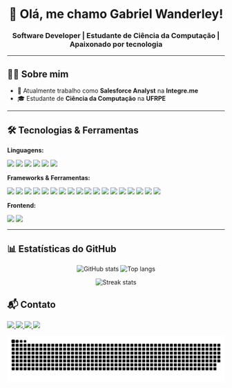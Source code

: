 <!-- Banner -->
<h1 align="center">👋 Olá, me chamo Gabriel Wanderley!</h1>
<h3 align="center">Software Developer | Estudante de Ciência da Computação | Apaixonado por tecnologia</h3>

---

## 👨‍💻 Sobre mim
- 🔭 Atualmente trabalho como **Salesforce Analyst** na **Integre.me**  
- 🎓 Estudante de **Ciência da Computação** na **UFRPE**  

---

## 🛠️ Tecnologias & Ferramentas
**Linguagens:**  
<p>
  <img src="https://img.shields.io/badge/Java-%23ED8B00.svg?style=flat&logo=openjdk&logoColor=white" />
  <img src="https://img.shields.io/badge/Apex-1798c1.svg?style=flat&logo=salesforce&logoColor=white" />
  <img src="https://img.shields.io/badge/JavaScript-F7DF1E.svg?style=flat&logo=javascript&logoColor=black" />
  <img src="https://img.shields.io/badge/PHP-777BB4.svg?style=flat&logo=php&logoColor=white" />
  <img src="https://img.shields.io/badge/C-A8B9CC.svg?style=flat&logo=c&logoColor=white" />
  <img src="https://img.shields.io/badge/C%23-239120.svg?style=flat&logo=c-sharp&logoColor=white" />
</p>

**Frameworks & Ferramentas:**  
<p>
  <img src="https://img.shields.io/badge/Spring-%236DB33F.svg?style=flat&logo=spring&logoColor=white" />  
  <img src="https://img.shields.io/badge/Salesforce-00A1E0.svg?style=flat&logo=salesforce&logoColor=white" />
  <img src="https://img.shields.io/badge/.NET-512BD4.svg?style=flat&logo=dotnet&logoColor=white" />
  <img src="https://img.shields.io/badge/Express-000000.svg?style=flat&logo=express&logoColor=white" />
  <img src="https://img.shields.io/badge/Vue.js-4FC08D.svg?style=flat&logo=vue.js&logoColor=white" />
  <img src="https://img.shields.io/badge/jQuery-0769AD.svg?style=flat&logo=jquery&logoColor=white" />
  <img src="https://img.shields.io/badge/Node.js-339933.svg?style=flat&logo=node.js&logoColor=white" />
  <img src="https://img.shields.io/badge/MySQL-4479A1.svg?style=flat&logo=mysql&logoColor=white" />
  <img src="https://img.shields.io/badge/Firebase-FFCA28.svg?style=flat&logo=firebase&logoColor=black" />
  <img src="https://img.shields.io/badge/n8n-EA4C89.svg?style=flat&logo=n8n&logoColor=white" />
  <img src="https://img.shields.io/badge/IntelliJIDEA-000000.svg?style=flat&logo=intellijidea&logoColor=white" />
  <img src="https://img.shields.io/badge/ClickUp-7B68EE.svg?style=flat&logo=clickup&logoColor=white" />
  <img src="https://img.shields.io/badge/Postman-FF6C37.svg?style=flat&logo=postman&logoColor=white" />
  <img src="https://img.shields.io/badge/Insomnia-4000BF.svg?style=flat&logo=insomnia&logoColor=white" />
  <img src="https://img.shields.io/badge/Docker-2496ED.svg?style=flat&logo=docker&logoColor=white" />
  <img src="https://img.shields.io/badge/VSCode-007ACC.svg?style=flat&logo=visualstudiocode&logoColor=white" />
  <img src="https://img.shields.io/badge/Git-F05032.svg?style=flat&logo=git&logoColor=white" />
  <img src="https://img.shields.io/badge/Linux-FCC624.svg?style=flat&logo=linux&logoColor=black" />
</p>

**Frontend:**  
<p>
  <img src="https://img.shields.io/badge/HTML5-E34F26.svg?style=flat&logo=html5&logoColor=white" />
  <img src="https://img.shields.io/badge/CSS3-1572B6.svg?style=flat&logo=css3&logoColor=white" />
</p> 

---

## 📊 Estatísticas do GitHub
<p align="center">
  <img src="https://github-readme-stats.vercel.app/api?username=Gabrielgsw&show_icons=true&theme=tokyonight" alt="GitHub stats" height="180em"/>
  <img src="https://github-readme-stats.vercel.app/api/top-langs/?username=Gabrielgsw&layout=compact&theme=tokyonight" alt="Top langs" height="180em"/>
</p>

<p align="center">
  <img src="https://github-readme-streak-stats.herokuapp.com/?user=Gabrielgsw&theme=tokyonight" alt="Streak stats" height="180em"/>
</p>


## 📬 Contato
<p align="left">
  <a href="https://instagram.com/bielsw_" target="_blank">
    <img src="https://img.shields.io/badge/Instagram-E4405F.svg?style=for-the-badge&logo=instagram&logoColor=white" />
  </a>
  <a href="mailto:gabriel.germanow2003@gmail.com" target="_blank">
    <img src="https://img.shields.io/badge/Gmail-D14836.svg?style=for-the-badge&logo=gmail&logoColor=white" />
  </a>
  <a href="https://www.linkedin.com/in/gabriel-germano-a81089248/" target="_blank">
    <img src="https://img.shields.io/badge/LinkedIn-0077B5.svg?style=for-the-badge&logo=linkedin&logoColor=white" />
  </a>
  <a href="https://buscatextual.cnpq.br/buscatextual/visualizacv.do?id=K1146667Z6&tokenCaptchar=03AFcWeA4WMUr_JHuT8FRSG3pT4R1yP8gMsMOGfa6rlpXHnP6CXQzd1CGu04b3LcDcJQb5wiFykoYYH0Y1KnilPl5BfgVNUIfIlV1kWlN4-1DnIhJ-QFDgZUFRYqs9cSk3L2aCGXL6C-vnYSkDYGX0TePfdlyMYsozITjPeQ_2M0JTm1W5cx4Cb0F26MXXGotDblCKVEDxfXnS41SAM0uzi5J01lntdvPia3Tmw_gYCuqZsF1WhM3-H5fFvLj9q6SDJHjSuYReGnU9DHDyXuIgMpbMSmKk49aO5bqVsHhiYgWPh80pr1qKw6GMrpWFL-ii4XyQTWDnDpiwy4gUkUD6_B5lYS1anKOBeeHaw88Mbjm8FpaT6XbUauwN11Pjfu5YVQOHTsk_ZVCJiQj7KLgJnoKgo-Y8EyFKpsA_hnB7tOLu8j7DIj5g0VhAdPjcRHmpu4FqfSvYfb8WgFX88WUNt60eajIaaMcpfNXcV4nGB60wd7TM7Sydd1OuRCeUbg0yIFh7fFzKEuhrC7_PABtjsegMEJSd7oSdbcbEhFZgZuHvxZfOeSZX8iMwKsYhbVfbpivb3_zMNdKuS3ucc_pi92etUDVCOJq8foXQixPRB1LmrgdaIYEiF40okoL4iKQVBpQ0lJzFZXdE9OhMCFHC7z3X8IHwubY-hGsv_-G_4qrXKtfH3hRJwFA2khGOiUQuKD3npPYYIyA4CIqHrc9b5NTy7XxIrrxdweTOOQ8v36Erp1V6pzJBdIqqKIbrTYERLG6M1PGdz-TXuRvNetIvW2JXvvpz0vPnXUOEVPcctttyqWNabISn48OM8LVJBcWwGy5h3mRHRTy99pkYeOkBWYVpInXqUze2VMogzIB6qdVEoQoDrlu-90G17WlxkuFWHgHFTymBhQO3L31UgZCA14nqiO27tJqEi1o1cRGwrjre1u1VxAeXdYXzA7xbPFiFCQv1BlB3JTrbw1wBinOcFHqf203UfIq3H-9514cGCKJtDlm2vD0HQZJm04wILjJALyvXLEKkp5AwFM4X5i_Rp08dgZRcj9kBDpKDt8N7gqGpxpcTJnRHGXA" target="_blank">
    <img src="https://img.shields.io/badge/CNPq%20Lattes-1E63A2.svg?style=for-the-badge&logo=readme&logoColor=white" />
  </a>
</p>


<picture>
  <source media="(prefers-color-scheme: dark)" srcset="https://raw.githubusercontent.com/platane/platane/output/github-contribution-grid-snake-dark.svg">
  <source media="(prefers-color-scheme: light)" srcset="https://raw.githubusercontent.com/platane/platane/output/github-contribution-grid-snake.svg">
  <img alt="github contribution grid snake animation" src="https://raw.githubusercontent.com/platane/platane/output/github-contribution-grid-snake.svg">
</picture>          
          
          
          
          
          
           
            
          
